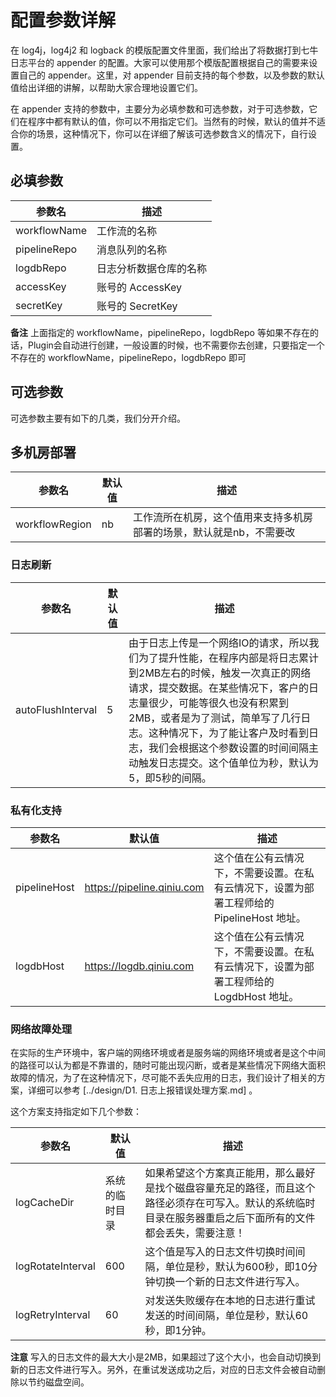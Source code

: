 # 配置参数详解

在 log4j，log4j2 和 logback 的模版配置文件里面，我们给出了将数据打到七牛日志平台的 appender 的配置。大家可以使用那个模版配置根据自己的需要来设置自己的 appender。这里，对 appender 目前支持的每个参数，以及参数的默认值给出详细的讲解，以帮助大家合理地设置它们。

在 appender 支持的参数中，主要分为必填参数和可选参数，对于可选参数，它们在程序中都有默认的值，你可以不用指定它们。当然有的时候，默认的值并不适合你的场景，这种情况下，你可以在详细了解该可选参数含义的情况下，自行设置。

## 必填参数

|参数名|描述|
|---|---|
|workflowName|工作流的名称|
|pipelineRepo|消息队列的名称|
|logdbRepo|日志分析数据仓库的名称|
|accessKey|账号的 AccessKey|
|secretKey|账号的 SecretKey|

**备注** 上面指定的 workflowName，pipelineRepo，logdbRepo 等如果不存在的话，Plugin会自动进行创建，一般设置的时候，也不需要你去创建，只要指定一个不存在的 workflowName，pipelineRepo，logdbRepo 即可

## 可选参数

可选参数主要有如下的几类，我们分开介绍。

## 多机房部署

|参数名|默认值|描述|
|---|---|---|
|workflowRegion|nb|工作流所在机房，这个值用来支持多机房部署的场景，默认就是nb，不需要改| 

### 日志刷新

|参数名|默认值|描述|
|---|---|---|
|autoFlushInterval|5|由于日志上传是一个网络IO的请求，所以我们为了提升性能，在程序内部是将日志累计到2MB左右的时候，触发一次真正的网络请求，提交数据。在某些情况下，客户的日志量很少，可能等很久也没有积累到2MB，或者是为了测试，简单写了几行日志。这种情况下，为了能让客户及时看到日志，我们会根据这个参数设置的时间间隔主动触发日志提交。这个值单位为秒，默认为5，即5秒的间隔。|

### 私有化支持

|参数名|默认值|描述|
|---|---|---|
|pipelineHost|https://pipeline.qiniu.com|这个值在公有云情况下，不需要设置。在私有云情况下，设置为部署工程师给的 PipelineHost 地址。|
|logdbHost|https://logdb.qiniu.com|这个值在公有云情况下，不需要设置。在私有云情况下，设置为部署工程师给的 LogdbHost 地址。|

### 网络故障处理

在实际的生产环境中，客户端的网络环境或者是服务端的网络环境或者是这个中间的路径可以认为都是不靠谱的，随时可能出现闪断，或者是某些情况下网络大面积故障的情况，为了在这种情况下，尽可能不丢失应用的日志，我们设计了相关的方案，详细可以参考 [../design/D1. 日志上报错误处理方案.md] 。

这个方案支持指定如下几个参数：

|参数名|默认值|描述|
|---|---|---|
|logCacheDir|系统的临时目录|如果希望这个方案真正能用，那么最好是找个磁盘容量充足的路径，而且这个路径必须存在可写入。默认的系统临时目录在服务器重启之后下面所有的文件都会丢失，需要注意！|
|logRotateInterval|600|这个值是写入的日志文件切换时间间隔，单位是秒，默认为600秒，即10分钟切换一个新的日志文件进行写入。|
|logRetryInterval|60|对发送失败缓存在本地的日志进行重试发送的时间间隔，单位是秒，默认60秒，即1分钟。|

**注意** 写入的日志文件的最大大小是2MB，如果超过了这个大小，也会自动切换到新的日志文件进行写入。另外，在重试发送成功之后，对应的日志文件会被自动删除以节约磁盘空间。

